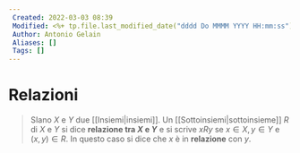 ```yaml
---
 Created: 2022-03-03 08:39
 Modified: <%+ tp.file.last_modified_date("dddd Do MMMM YYYY HH:mm:ss") %>
 Author: Antonio Gelain
 Aliases: []
 Tags: []
---
```


# Relazioni
>SIano $X$ e $Y$ due [[Insiemi|insiemi]]. Un [[Sottoinsiemi|sottoinsieme]] $R$ di $X$ e $Y$ si dice **relazione tra $X$ e $Y$** e si scrive $xRy$ se $x \in X, y \in Y$ e $(x, y) \in R$.
>In questo caso si dice che $x$ è in **relazione** con $y$.